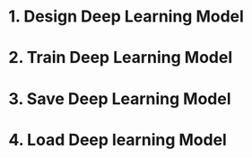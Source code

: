 

# 1. Design Deep Learning Model

# 2. Train Deep Learning Model

# 3. Save Deep Learning Model

# 4. Load Deep learning Model
